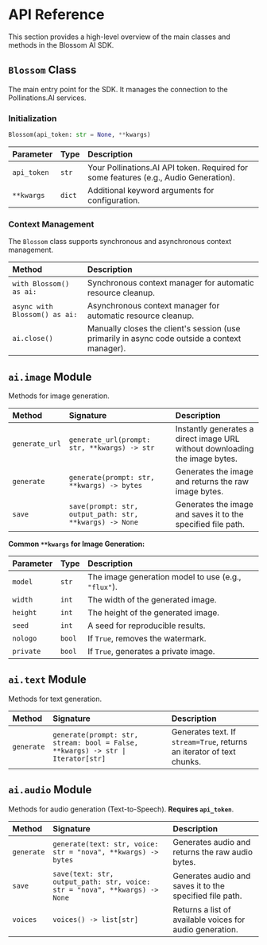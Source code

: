 # API Reference

This section provides a high-level overview of the main classes and methods in the Blossom AI SDK.

## `Blossom` Class

The main entry point for the SDK. It manages the connection to the Pollinations.AI services.

### Initialization

```python
Blossom(api_token: str = None, **kwargs)
```

| Parameter | Type | Description |
| :--- | :--- | :--- |
| `api_token` | `str` | Your Pollinations.AI API token. Required for some features (e.g., Audio Generation). |
| `**kwargs` | `dict` | Additional keyword arguments for configuration. |

### Context Management

The `Blossom` class supports synchronous and asynchronous context management.

| Method | Description |
| :--- | :--- |
| `with Blossom() as ai:` | Synchronous context manager for automatic resource cleanup. |
| `async with Blossom() as ai:` | Asynchronous context manager for automatic resource cleanup. |
| `ai.close()` | Manually closes the client's session (use primarily in async code outside a context manager). |

## `ai.image` Module

Methods for image generation.

| Method | Signature | Description |
| :--- | :--- | :--- |
| `generate_url` | `generate_url(prompt: str, **kwargs) -> str` | Instantly generates a direct image URL without downloading the image bytes. |
| `generate` | `generate(prompt: str, **kwargs) -> bytes` | Generates the image and returns the raw image bytes. |
| `save` | `save(prompt: str, output_path: str, **kwargs) -> None` | Generates the image and saves it to the specified file path. |

**Common `**kwargs` for Image Generation:**

| Parameter | Type | Description |
| :--- | :--- | :--- |
| `model` | `str` | The image generation model to use (e.g., `"flux"`). |
| `width` | `int` | The width of the generated image. |
| `height` | `int` | The height of the generated image. |
| `seed` | `int` | A seed for reproducible results. |
| `nologo` | `bool` | If `True`, removes the watermark. |
| `private` | `bool` | If `True`, generates a private image. |

## `ai.text` Module

Methods for text generation.

| Method | Signature | Description |
| :--- | :--- | :--- |
| `generate` | `generate(prompt: str, stream: bool = False, **kwargs) -> str \| Iterator[str]` | Generates text. If `stream=True`, returns an iterator of text chunks. |

## `ai.audio` Module

Methods for audio generation (Text-to-Speech). **Requires `api_token`**.

| Method | Signature | Description |
| :--- | :--- | :--- |
| `generate` | `generate(text: str, voice: str = "nova", **kwargs) -> bytes` | Generates audio and returns the raw audio bytes. |
| `save` | `save(text: str, output_path: str, voice: str = "nova", **kwargs) -> None` | Generates audio and saves it to the specified file path. |
| `voices` | `voices() -> list[str]` | Returns a list of available voices for audio generation. |
